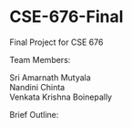 # CSE-676-Final
Final Project for CSE 676 

Team Members:

Sri Amarnath Mutyala <br>
Nandini Chinta <br>
Venkata Krishna Boinepally

Brief Outline:

